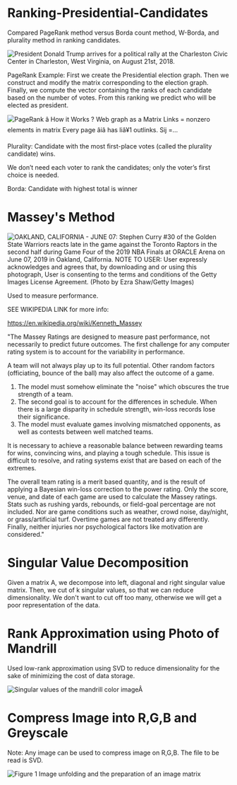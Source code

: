 # Ranking-Presidential-Candidates
Compared PageRank method versus Borda count method, W-Borda, and plurality method in ranking candidates.

<img src="https://psmag.com/.image/t_share/MTU3ODk2MjI5MjUzMDMxMjQx/gettyimages-1020986360.jpg" alt="President Donald Trump arrives for a political rally at the Charleston Civic Center in Charleston, West Virginia, on August 21st, 2018."/>

PageRank Example:
First we create the Presidential election graph.
Then we construct and modify the matrix corresponding to the election graph. Finally, we compute
the vector containing the ranks of each candidate based on the number of votes. From this ranking
we predict who will be elected as president.


<img src="https://image.slidesharecdn.com/googlesearch-linearalgebrappt-150505020121-conversion-gate02/95/linear-algebra-behind-google-search-7-638.jpg?cb=1430794355" alt="PageRank â How it Works ?
Web graph as a Matrix
Links = nonzero elements in matrix
Every page âiâ has liâ¥1 outlinks. Sij =..."/>


Plurality:
Candidate with the most first-place votes (called the plurality candidate) wins.

We don’t need each voter to rank the candidates; only the voter’s first choice is needed.

Borda:
Candidate with highest total is winner

# Massey's Method

<img src="https://imagesvc.timeincapp.com/v3/fan/image?url=https%3A%2F%2Fbluemanhoop.com%2Fwp-content%2Fuploads%2Fgetty-images%2F2017%2F07%2F1154518288.jpeg&amp;c=sc&amp;w=850&amp;h=560" alt="OAKLAND, CALIFORNIA - JUNE 07: Stephen Curry #30 of the Golden State Warriors reacts late in the game against the Toronto Raptors in the second half during Game Four of the 2019 NBA Finals at ORACLE Arena on June 07, 2019 in Oakland, California. NOTE TO USER: User expressly acknowledges and agrees that, by downloading and or using this photograph, User is consenting to the terms and conditions of the Getty Images License Agreement. (Photo by Ezra Shaw/Getty Images)"/>

Used to measure performance.

SEE WIKIPEDIA LINK for more info:

https://en.wikipedia.org/wiki/Kenneth_Massey

"The Massey Ratings are designed to measure past performance, not necessarily to predict future outcomes. The first challenge for any computer rating system is to account for the variability in performance. 

A team will not always play up to its full potential. Other random factors (officiating, bounce of the ball) may also affect the outcome of a game. 

1) The model must somehow eliminate the "noise" which obscures the true strength of a team. 
2) The second goal is to account for the differences in schedule. When there is a large disparity in schedule strength, win-loss records lose their significance. 
3) The model must evaluate games involving mismatched opponents, as well as contests between well matched teams. 

It is necessary to achieve a reasonable balance between rewarding teams for wins, convincing wins, and playing a tough schedule. This issue is difficult to resolve, and rating systems exist that are based on each of the extremes. 

The overall team rating is a merit based quantity, and is the result of applying a Bayesian win-loss correction to the power rating. Only the score, venue, and date of each game are used to calculate the Massey ratings. Stats such as rushing yards, rebounds, or field-goal percentage are not included. Nor are game conditions such as weather, crowd noise, day/night, or grass/artificial turf. Overtime games are not treated any differently. Finally, neither injuries nor psychological factors like motivation are considered."

# Singular Value Decomposition

Given a matrix A, we decompose into left, diagonal and right singular value matrix.
Then, we cut of k singular values, so that we can reduce dimensionality.
We don't want to cut off too many, otherwise we will get a poor representation of the data.

# Rank Approximation using Photo of Mandrill

Used low-rank approximation using SVD to reduce dimensionality for the sake of minimizing the cost of data storage.

<img src="https://www.researchgate.net/profile/Nicolas_Le_Bihan/publication/224744791/figure/fig2/AS:302848744149001@1449216175991/Singular-values-of-the-mandrill-color-image.png" alt="Singular values of the mandrill color imageÂ "/>

# Compress Image into R,G,B and Greyscale

Note: Any image can be used to compress image on R,G,B.
The file to be read is SVD.

<img src="https://ai2-s2-public.s3.amazonaws.com/figures/2017-08-08/552596061a26c59f15f11554ef17b6e7b3b2ed5a/2-Figure1-1.png" alt="Figure 1 Image unfolding and the preparation of an image matrix"/>











